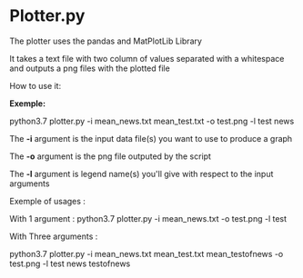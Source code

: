 # Plotter.py

The plotter uses the pandas and MatPlotLib Library

It takes a text file with two column of values separated with a whitespace and outputs a png files with the plotted file

How to use it:

**Exemple:**

python3.7 plotter.py -i mean_news.txt mean_test.txt -o test.png -l test news

The **-i** argument is the input data file(s) you want to use to produce a graph

The **-o** argument is the png file outputed by the script

The **-l** argument is legend name(s) you'll give with respect to the input arguments

Exemple of usages :

With 1 argument :
    python3.7 plotter.py -i mean_news.txt -o test.png -l test

With Three arguments :

python3.7 plotter.py -i mean_news.txt mean_test.txt mean_testofnews -o test.png -l test news testofnews

